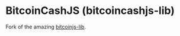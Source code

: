 # BitcoinCashJS (bitcoincashjs-lib)

Fork of the amazing [bitcoinjs-lib](https://github.com/bitcoinjs/bitcoinjs-lib). 

